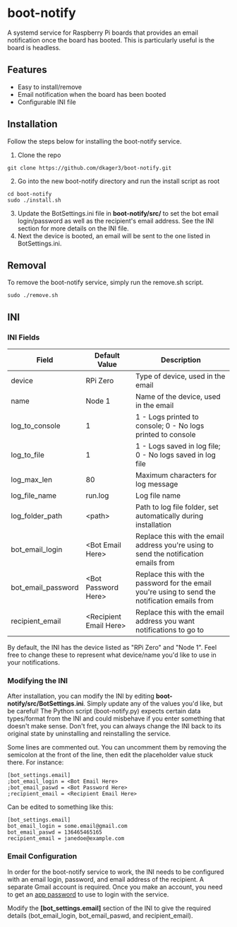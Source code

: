 # boot-notify
A systemd service for Raspberry Pi boards that provides an email notification once the board has booted. This is particularly useful is the board is headless.

## Features
* Easy to install/remove
* Email notification when the board has been booted
* Configurable INI file

## Installation
Follow the steps below for installing the boot-notify service.

1. Clone the repo
```
git clone https://github.com/dkager3/boot-notify.git
```
2. Go into the new boot-notify directory and run the install script as root
```
cd boot-notify
sudo ./install.sh
```
3. Update the BotSettings.ini file in **boot-notify/src/** to set the bot email login/password as well as the recipient's email address. See the INI section for more details on the INI file.
4. Next the device is booted, an email will be sent to the one listed in BotSettings.ini.

## Removal
To remove the boot-notify service, simply run the remove.sh script.
```
sudo ./remove.sh
```

## INI
### INI Fields
| Field              | Default Value          | Description                                                                                    |
|--------------------|------------------------|------------------------------------------------------------------------------------------------|
| device             | RPi Zero               | Type of device, used in the email                                                              |
| name               | Node 1                 | Name of the device, used in the email                                                          |
| log_to_console     | 1                      | 1 - Logs printed to console; 0 - No logs printed to console                                    |
| log_to_file        | 1                      | 1 - Logs saved in log file; 0 - No logs saved in log file                                      |
| log_max_len        | 80                     | Maximum characters for log message                                                             |
| log_file_name      | run.log                | Log file name                                                                                  |
| log_folder_path    | \<path\>                 | Path to log file folder, set automatically during installation                                 |
| bot_email_login    | \<Bot Email Here\>       | Replace this with the email address you're using to send the notification emails from          |
| bot_email_password | \<Bot Password Here\>    | Replace this with the password for the email you're using to send the notification emails from |
| recipient_email    | \<Recipient Email Here\> | Replace this with the email address you want notifications to go to                            |

By default, the INI has the device listed as "RPi Zero" and "Node 1". Feel free to change these to represent what device/name you'd like to use in your notifications.

### Modifying the INI
After installation, you can modify the INI by editing **boot-notify/src/BotSettings.ini**. Simply update any of the values you'd like, but be careful! The Python script (boot-notify.py) expects certain data types/format from the INI and could misbehave if you enter something that doesn't make sense. Don't fret, you can always change the INI back to its original state by uninstalling and reinstalling the service.

Some lines are commented out. You can uncomment them by removing the semicolon at the front of the line, then edit the placeholder value stuck there. For instance:
```
[bot_settings.email]
;bot_email_login = <Bot Email Here>
;bot_email_paswd = <Bot Password Here>
;recipient_email = <Recipient Email Here> 
```
Can be edited to something like this:
```
[bot_settings.email]
bot_email_login = some.email@gmail.com
bot_email_paswd = 136465465165
recipient_email = janedoe@example.com
```

### Email Configuration
In order for the boot-notify service to work, the INI needs to be configured with an email login, password, and email address of the recipient. A separate Gmail account is required. Once you make an account, you need to get an [app password](https://support.google.com/accounts/answer/185833) to use to login with the service.

Modify the **[bot_settings.email]** section of the INI to give the required details (bot_email_login, bot_email_paswd, and recipient_email).
